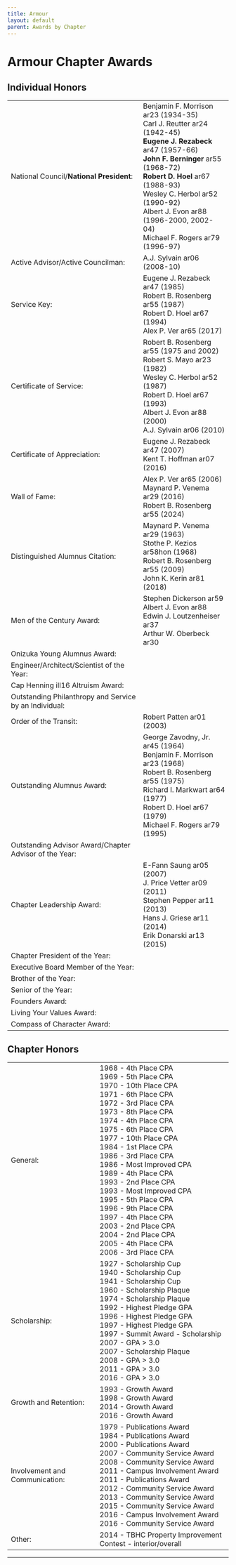 ```yaml
---
title: Armour
layout: default
parent: Awards by Chapter
---
```


<link rel="stylesheet" href="{{ '/assets/css/by_chapter.css' | relative_url }}">

# Armour Chapter Awards

## Individual Honors

<table>
<tbody>

<tr>
<td>National Council/<b>National President</b>:</td>
<td>Benjamin F. Morrison ar23 (1934-35)
<br>Carl J. Reutter ar24 (1942-45)
<br><b>Eugene J. Rezabeck</b> ar47 (1957-66)
<br><b>John F. Berninger</b> ar55 (1968-72)
<br><b>Robert D. Hoel</b> ar67 (1988-93)
<br>Wesley C. Herbol ar52 (1990-92)
<br>Albert J. Evon ar88 (1996-2000, 2002-04)
<br>Michael F. Rogers ar79 (1996-97)
</td></tr>

<tr>
<td>Active Advisor/Active Councilman:</td>
<td>A.J. Sylvain ar06 (2008-10)
</td></tr>

<tr>
<td>Service Key:</td>
<td>Eugene J. Rezabeck ar47 (1985)
<br>Robert B. Rosenberg ar55 (1987)
<br>Robert D. Hoel ar67 (1994)
<br>Alex P. Ver ar65 (2017)
</td></tr>

<tr>
<td>Certificate of Service:</td>
<td>Robert B. Rosenberg ar55 (1975 and 2002)
<br>Robert S. Mayo ar23 (1982)
<br>Wesley C. Herbol ar52 (1987)
<br>Robert D. Hoel ar67 (1993)
<br>Albert J. Evon ar88 (2000)
<br>A.J. Sylvain ar06 (2010)
</td></tr>

<tr>
<td>Certificate of Appreciation:</td>
<td>Eugene J. Rezabeck ar47 (2007)
<br>Kent T. Hoffman ar07 (2016)
</td></tr>

<tr><td>Wall of Fame:</td>
<td>Alex P. Ver ar65 (2006)
<br>Maynard P. Venema ar29 (2016)
<br>Robert B. Rosenberg ar55 (2024)
</td></tr>

<tr>
<td>Distinguished Alumnus Citation:</td>
<td>Maynard P. Venema ar29 (1963)
<br>Stothe P. Kezios ar58hon (1968)
<br>Robert B. Rosenberg ar55 (2009)
<br>John K. Kerin ar81 (2018)
</td></tr>

<tr>
<td>Men of the Century Award:</td>
<td>Stephen  Dickerson ar59
<br>Albert J. Evon ar88
<br>Edwin J. Loutzenheiser ar37
<br>Arthur W. Oberbeck ar30
</td></tr>

<tr>
<td>Onizuka Young Alumnus Award:</td>
<td> 
</td></tr>

<tr>
<td>Engineer/Architect/Scientist of the Year:</td>
<td> 
</td></tr>

<tr>
<td>Cap Henning ill16 Altruism Award:</td>
<td> 
</td></tr>

<tr>
<td>Outstanding Philanthropy and Service by an Individual:</td>
<td> 
</td></tr>

<tr>
<td>Order of the Transit:</td>
<td>Robert Patten ar01 (2003)
</td></tr>

<tr>
<td>Outstanding Alumnus Award:</td>
<td>George Zavodny, Jr. ar45 (1964)
<br>Benjamin F. Morrison ar23 (1968)
<br>Robert B. Rosenberg ar55 (1975)
<br>Richard I. Markwart ar64 (1977)
<br>Robert D. Hoel ar67 (1979)
<br>Michael F. Rogers ar79 (1995)
</td></tr>

<tr>
<td>Outstanding Advisor Award/Chapter Advisor of the Year:</td>
<td> 
</td></tr>

<tr>
<td>Chapter Leadership Award:</td>
<td>E-Fann Saung ar05 (2007)
<br>J. Price Vetter ar09 (2011)
<br>Stephen Pepper ar11 (2013)
<br>Hans J. Griese ar11 (2014)
<br>Erik Donarski ar13 (2015)
</td></tr>

<tr>
<td>Chapter President of the Year:</td>
<td> 
</td></tr>

<tr>
<td>Executive Board Member of the Year:</td>
<td> 
</td></tr>

<tr>
<td>Brother of the Year:</td>
<td> 
</td></tr>

<tr>
<td>Senior of the Year:</td>
<td>
</td></tr>

<tr>
<td>Founders Award:</td>
<td> 
</td></tr>

<tr>
<td>Living Your Values Award:</td>
<td> 
</td></tr>

<tr>
<td>Compass of Character Award:</td>
<td>
</td></tr>

</tbody>
</table>

## Chapter Honors

<table>
<tbody>
<tr>
<td>General:</td>
<td>1968 - 4th Place CPA
<br>1969 - 5th Place CPA
<br>1970 - 10th Place CPA
<br>1971 - 6th Place CPA
<br>1972 - 3rd Place CPA
<br>1973 - 8th Place CPA
<br>1974 - 4th Place CPA
<br>1975 - 6th Place CPA
<br>1977 - 10th Place CPA
<br>1984 - 1st Place CPA
<br>1986 - 3rd Place CPA
<br>1986 - Most Improved CPA
<br>1989 - 4th Place CPA
<br>1993 - 2nd Place CPA
<br>1993 - Most Improved CPA
<br>1995 - 5th Place CPA
<br>1996 - 9th Place CPA
<br>1997 - 4th Place CPA
<br>2003 - 2nd Place CPA
<br>2004 - 2nd Place CPA
<br>2005 - 4th Place CPA
<br>2006 - 3rd Place CPA
</td></tr>

<tr>
<td>Scholarship:</td>
<td>1927 - Scholarship Cup
<br>1940 - Scholarship Cup
<br>1941 - Scholarship Cup
<br>1960 - Scholarship Plaque
<br>1974 - Scholarship Plaque
<br>1992 - Highest Pledge GPA
<br>1996 - Highest Pledge GPA
<br>1997 - Highest Pledge GPA
<br>1997 - Summit Award - Scholarship
<br>2007 - GPA > 3.0
<br>2007 - Scholarship Plaque
<br>2008 - GPA > 3.0
<br>2011 - GPA > 3.0
<br>2016 - GPA > 3.0
</td></tr>

<tr>
<td>Growth and Retention:</td>
<td>1993 - Growth Award
<br>1998 - Growth Award
<br>2014 - Growth Award
<br>2016 - Growth Award
</td></tr>

<tr>
<td>Involvement and Communication:</td>
<td>1979 - Publications Award
<br>1984 - Publications Award
<br>2000 - Publications Award
<br>2007 - Community Service Award
<br>2008 - Community Service Award
<br>2011 - Campus Involvement Award
<br>2011 - Publications Award
<br>2012 - Community Service Award
<br>2013 - Community Service Award
<br>2015 - Community Service Award
<br>2016 - Campus Involvement Award
<br>2016 - Community Service Award
</td></tr>

<tr>
<td>Other:</td>
<td>2014 - TBHC Property Improvement Contest - interior/overall
</td></tr>

</tbody>

</table>

---
